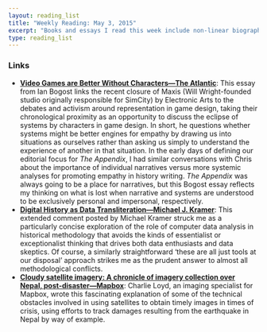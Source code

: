 ```yaml
---
layout: reading_list
title: "Weekly Reading: May 3, 2015"
excerpt: "Books and essays I read this week include non-linear biography, drones, and hitmen."
type: reading_list
---
```


### Links

- [**Video Games are Better Without Characters—The Atlantic**](http://www.theatlantic.com/technology/archive/2015/03/video-games-are-better-without-characters/387556/): This essay from Ian Bogost links the recent closure of Maxis (Will Wright-founded studio originally responsible for SimCity) by Electronic Arts to the debates and activism around representation in game design, taking their chronological proximity as an opportunity to discuss the eclipse of systems by characters in game design. In short, he questions whether systems might be better engines for empathy by drawing us into situations as ourselves rather than asking us simply to understand the experience of another in that situation. In the early days of defining our editorial focus for _The Appendix_, I had similar conversations with Chris about the importance of individual narratives versus more systemic analyses for promoting empathy in history writing. _The Appendix_ was always going to be a place for narratives, but this Bogost essay reflects my thinking on what is lost when narrative and systems are understood to be exclusively personal and impersonal, respectively.
- [**Digital History as Data Transliteration—Michael J. Kramer**](http://www.michaeljkramer.net/cr/?p=6698): This extended comment posted by Michael Kramer struck me as a particularly concise exploration of the role of computer data analysis in historical methodology that avoids the kinds of essentialist or exceptionalist thinking that drives both data enthusiasts and data skeptics. Of course, a similarly straightforward ‘these are all just tools at our disposal’ approach strikes me as the prudent answer to almost all methodological conflicts.
- [**Cloudy satellite imagery: A chronicle of imagery collection over Nepal, post-disaster—Mapbox**](https://www.mapbox.com/blog/nepal-imagery-collection/): Charlie Loyd, an imaging specialist for Mapbox, wrote this fascinating explanation of some of the technical obstacles involved in using satellites to obtain timely images in times of crisis, using efforts to track damages resulting from the earthquake in Nepal by way of example.


